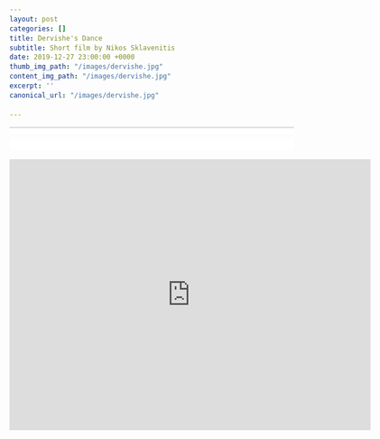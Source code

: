 ```yaml
---
layout: post
categories: []
title: Dervishe's Dance
subtitle: Short film by Nikos Sklavenitis
date: 2019-12-27 23:00:00 +0000
thumb_img_path: "/images/dervishe.jpg"
content_img_path: "/images/dervishe.jpg"
excerpt: ''
canonical_url: "/images/dervishe.jpg"

---
```

![](/images/bwok-2.jpg)
<iframe src="https://player.vimeo.com/video/2400406" width="640" height="480" frameborder="0" allow="autoplay; fullscreen" allowfullscreen></iframe>


